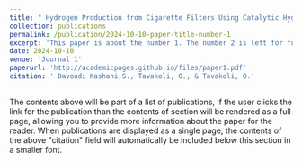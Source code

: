 ```yaml
---
title: " Hydrogen Production from Cigarette Filters Using Catalytic Hydrothermal Gasification Technology "
collection: publications
permalink: /publication/2024-10-10-paper-title-number-1
excerpt: 'This paper is about the number 1. The number 2 is left for future work.'
date: 2024-10-10
venue: 'Journal 1'
paperurl: 'http://academicpages.github.io/files/paper1.pdf'
citation: ' Davoudi Kashani,S., Tavakoli, O., & Tavakoli, O.'
---
```


The contents above will be part of a list of publications, if the user clicks the link for the publication than the contents of section will be rendered as a full page, allowing you to provide more information about the paper for the reader. When publications are displayed as a single page, the contents of the above "citation" field will automatically be included below this section in a smaller font.

